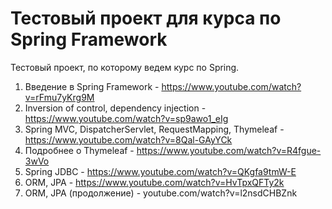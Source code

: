 # Тестовый проект для курса по Spring Framework
Тестовый проект, по которому ведем курс по Spring.

1. Введение в Spring Framework - https://www.youtube.com/watch?v=rFmu7yKrg9M
2. Inversion of control, dependency injection - https://www.youtube.com/watch?v=sp9awo1_eIg
3. Spring MVC, DispatcherServlet, RequestMapping, Thymeleaf - https://www.youtube.com/watch?v=8Qal-GAyYCk
4. Подробнее о Thymeleaf - https://www.youtube.com/watch?v=R4fgue-3wVo
5. Spring JDBC - https://www.youtube.com/watch?v=QKgfa9tmW-E
6. ORM, JPA - https://www.youtube.com/watch?v=HvTpxQFTy2k
7. ORM, JPA (продолжение) - youtube.com/watch?v=l2nsdCHBZnk

